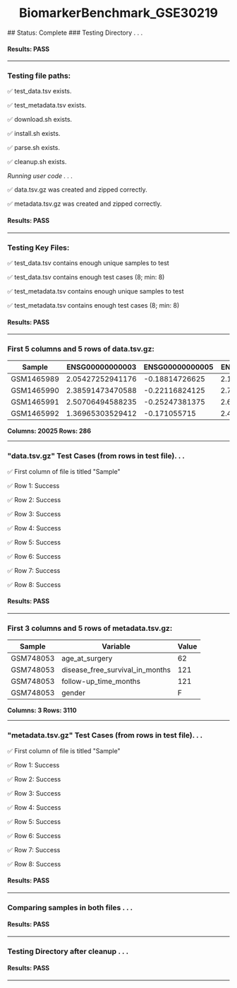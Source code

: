 <h1><center>BiomarkerBenchmark_GSE30219</center></h1>
## Status: Complete
### Testing Directory . . .

#### Results: PASS
---
### Testing file paths:

&#9989;	test_data.tsv exists.

&#9989;	test_metadata.tsv exists.

&#9989;	download.sh exists.

&#9989;	install.sh exists.

&#9989;	parse.sh exists.

&#9989;	cleanup.sh exists.

*Running user code . . .*

&#9989;	data.tsv.gz was created and zipped correctly.

&#9989;	metadata.tsv.gz was created and zipped correctly.

#### Results: PASS
---
### Testing Key Files:

&#9989;	test_data.tsv contains enough unique samples to test

&#9989;	test_data.tsv contains enough test cases (8; min: 8)

&#9989;	test_metadata.tsv contains enough unique samples to test

&#9989;	test_metadata.tsv contains enough test cases (8; min: 8)

#### Results: PASS
---

### First 5 columns and 5 rows of data.tsv.gz:

|	Sample	|	ENSG00000000003	|	ENSG00000000005	|	ENSG00000000419	|	ENSG00000000457	|
|	---	|	---	|	---	|	---	|	---	|
|	GSM1465989	|	2.05427252941176	|	-0.18814726625	|	2.13505803444444	|	0.523828755	|
|	GSM1465990	|	2.38591473470588	|	-0.22116824125	|	2.78432002888889	|	0.4807718146875	|
|	GSM1465991	|	2.50706494588235	|	-0.25247381375	|	2.61063488111111	|	0.78544667375	|
|	GSM1465992	|	1.36965303529412	|	-0.171055715	|	2.44443693666667	|	1.0092989790625	|

**Columns: 20025 Rows: 286**

---
### "data.tsv.gz" Test Cases (from rows in test file). . .

&#9989;	First column of file is titled "Sample"

&#9989;	Row 1: Success

&#9989;	Row 2: Success

&#9989;	Row 3: Success

&#9989;	Row 4: Success

&#9989;	Row 5: Success

&#9989;	Row 6: Success

&#9989;	Row 7: Success

&#9989;	Row 8: Success

#### Results: PASS
---
### First 3 columns and 5 rows of metadata.tsv.gz:

|	Sample	|	Variable	|	Value	|
|	---	|	---	|	---	|
|	GSM748053	|	age_at_surgery	|	62	|
|	GSM748053	|	disease_free_survival_in_months	|	121	|
|	GSM748053	|	follow-up_time_months	|	121	|
|	GSM748053	|	gender	|	F	|

**Columns: 3 Rows: 3110**

---
### "metadata.tsv.gz" Test Cases (from rows in test file). . .

&#9989;	First column of file is titled "Sample"

&#9989;	Row 1: Success

&#9989;	Row 2: Success

&#9989;	Row 3: Success

&#9989;	Row 4: Success

&#9989;	Row 5: Success

&#9989;	Row 6: Success

&#9989;	Row 7: Success

&#9989;	Row 8: Success

#### Results: PASS
---
### Comparing samples in both files . . .

#### Results: PASS

---
### Testing Directory after cleanup . . .

#### Results: PASS
---
